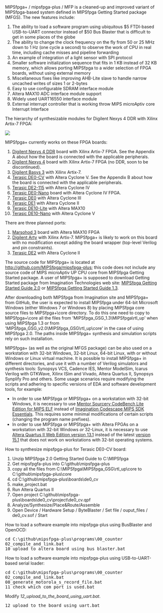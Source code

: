 MIPSfpga+ / mipsfpga-plus / MFP is a cleaned-up and improved variant of MIPSfpga-based system defined in MIPSfpga Getting Started package (MFGS). The new features include:

<ol>
<li>The ability to load a software program using ubiquitous $5 FTDI-based USB-to-UART connector instead of $50 Bus Blaster that is difficult to get in some places of the globe</li>
<li>The ability to change the clock frequency on the fly from 50 or 25 MHz down to 1 Hz (one cycle a second) to observe the work of CPU in real time, including cache misses and pipeline forwarding</li>
<li>An example of integration of a light sensor with SPI protocol</li>
<li>Smaller software initialization sequence that fits in 1 KB instead of 32 KB memory, which allows porting MIPSfpga to a wider selection of FPGA boards, without using external memory</li>
<li>Miscellaneous fixes like improving AHB-Lite slave to handle narrow uncached writes of sizes 1 or 2-bytes</li>
<li>Easy to use configurable SDRAM interface module</li>
<li>Altera MAX10 ADC interface module support</li>
<li>Widely used UART16550 interface module</li>
<li>External interrupt controller that is working throw MIPS microAptiv core Interrupt Interface</li>
</ol>

The hierarchy of synthesizable modules for Digilent Nexys 4 DDR with Xilinx Artix-7 FPGA:

<a href="https://cdn.rawgit.com/zhelnio/mipsfpga-plus/a36be531/documentation/edited_figures/hierarchy_nexys4_ddr_full.html"><img src="https://raw.githubusercontent.com/zhelnio/mipsfpga-plus/master/documentation/edited_figures/hierarchy_nexys4_ddr_full.png"></a>

MIPSfpga+ currently works on these FPGA boards:

<ol>
<li><a href="http://store.digilentinc.com/nexys-4-ddr-artix-7-fpga-trainer-board-recommended-for-ece-curriculum/">Digilent Nexys 4 DDR</a> board with Xilinx Artix-7 FPGA. See the Appendix A about how the board is connected with the applicable peripherals.</li>
<li><a href="http://store.digilentinc.com/nexys-4-artix-7-fpga-trainer-board-limited-time-see-nexys4-ddr/">Digilent Nexys 4</a> board with Xilinx Artix-7 FPGA (no DDR, soon to be discontinued).</li>
<li><a href="http://store.digilentinc.com/basys-3-artix-7-fpga-trainer-board-recommended-for-introductory-users/">Digilent Basys 3</a> with Xilinx Artix-7.</li>
<li><a href="http://de0-cv.terasic.com.tw">Terasic DE0-CV</a> with Altera Cyclone V. See the Appendix B about how the board is connected with the applicable peripherals.</li>
<li><a href="http://de2-115.terasic.com">Terasic DE2-115</a> with Altera Cyclone IV</li>
<li><a href="http://de0-nano.terasic.com.tw">Terasic DE0-Nano</a> board with Altera Cyclone IV FPGA.</li>
<li><a href="http://de0.terasic.com">Terasic DE0</a> with Altera Cyclone III</li>
<li><a href="http://de1.terasic.com">Terasic DE1</a> with Altera Cyclone II</li>
<li><a href="http://de10-lite.terasic.com">Terasic DE10-Lite</a> with Altera MAX10</li>
<li><a href="http://de10-nano.terasic.com">Terasic DE10-Nano</a> with Altera Cyclone V</li>
</ol>

There are three planned ports:

<ol>
<li><a href="http://marsohod.org/plata-marsokhod3">Marsohod 3</a> board with Altera MAX10 FPGA</li>
<li><a href="http://store.digilentinc.com/arty-board-artix-7-fpga-development-board-for-makers-and-hobbyists/">Digilent Arty</a> with Xilinx Artix-7. MIPSfpga+ is likely to work on this board with no modification except adding the board wrapper (top-level Verilog and pin constraints).</li>
<li><a href="http://de2.terasic.com">Terasic DE2</a> with Altera Cyclone II</li>
</ol>

The source code for MIPSfpga+ is located at <a href="http://github.com/MIPSfpga/mipsfpga-plus">http://github.com/MIPSfpga/mipsfpga-plus</a>; this code does not include any source code of MIPS microAptiv UP CPU core from MIPSfpga Getting Started package. A user of MIPSfpga+ is supposed to download Getting Started package from Imagination Technologies web site: <a href="https://community.imgtec.com/downloads/mipsfpga-getting-started-guide-2-0/">MIPSfpga Getting Started Guide 2.0</a> or <a href="http://community.imgtec.com/downloads/mipsfpga-getting-started-v1-3">MIPSfpga Getting Started Guide 1.3</a>.

After downloading both MIPSfpga from Imagination site and MIPSfpga+ from GitHub, the user is expected to install MIPSfpga under 64-bit Microsoft Windows (either Windows 7 or Windows 8) by placing MIPSfpga core source files to MIPSfpga+\core directory. To do this one need to copy to MIPSfpga+\core all the files from 'MIPSfpga_GSG_1.3\MIPSfpga\rtl_up' when using MIPSfpga 1.3 or from 'MIPSfpga_GSG_v2.0\MIPSfpga_GSG\rtl_up\core' in the case of using MIPSfpga 2.0. The paths inside MIPSfpga+ synthesis and simulation scripts rely on such installation.

MIPSfpga+ (as well as the original MFGS package) can be also used on a workstation with 32-bit Windows, 32-bit Linux, 64-bit Linux, with or without Windows or Linux virtual machine. It is possible to install MIPSfpga+ in different directories, and use it with a number of Verilog simulators and synthesis tools: Synopsys VCS, Cadence IES, Mentor ModelSim, Icarus Verilog with GTKWave, Xilinx ISim and Vivado, Altera Quartus II, Synopsys Synplify Pro and others. Some usage scenarios require modifying the scripts and adhering to specific versions of EDA and software development tools, for example:

<ul>
<li>In order to use MIPSfpga or MIPSfpga+ on a workstation with 32-bit Windows, it is necessary to use <a href="https://sourcery.mentor.com/GNUToolchain/subscription3537?lite=MIPS">Mentor Sourcery CodeBench Lite Edition for MIPS ELF</a> instead of <a href="https://community.imgtec.com/developers/mips/tools/codescape-mips-sdk/download-codescape-mips-sdk-essentials/">Imagination Codescape MIPS SDK Essentials</a>. This requires some minimal modifications of certain scripts (changing the program name prefixes).</li>
<li>In order to use MIPSfpga or MIPSfpga+ with Altera FPGAs on a workstation with 32-bit Windows <i>or</i> 32-Linux, it is necessary to use <a href="http://dl.altera.com/13.1/?edition=web">Altera Quartus II Web Edition version 13.1</a> instead of the latest <a href="http://dl.altera.com/15.1/?edition=lite">version 15.1</a> that does not work on workstations with 32-bit operating systems.</li>
</ul> 

How to synthesize mipsfpga-plus for Terasic DE0-CV board:

<ol>
<li>Unzip MIPSfpga 2.0 Getting Started Guide to C:\MIPSfpga</li>
<li>Get mipsfpgfa-plus into C:\github\mipsfpga-plus</li>
<li>copy all the files from C:\MIPSfpga\MIPSfpga_GSG\rtl_up\core to C:\github\mipsfpga-plus\core</li>
<li>cd C:\github\mipsfpga-plus\boards\de0_cv</li>
<li>make_project.bat</li>
<li>Run Altera Quartus II</li>
<li>Open project C:\github\mipsfpga-plus\boards\de0_cv\project\de0_cv.qpf</li>
<li>Analyze/Synthesize/Place&Route/Assemble</li>
<li>Open Device / Hardware Setup / ByteBlaster / Set file / ouput_files / de0_cv.sof / Start</li>
</ol>

How to load a software example into mipsfpga-plus using BusBlaster and OpenOCD:

<pre>
cd C:\github\mipsfpga-plus\programs\00_counter
02_compile_and_link.bat
10_upload_to_altera_board_using_bus_blaster.bat
</pre>

How to load a software example into mipsfpga-plus using USB-to-UART-based serial loader:

<pre>
cd C:\github\mipsfpga-plus\programs\00_counter
02_compile_and_link.bat
08_generate_motorola_s_record_file.bat
11_check_which_com_port_is_used.bat
</pre>

Modify <i>12_upload_to_the_board_using_uart.bat</i>.

<pre>
12_upload_to_the_board_using_uart.bat
</pre>
